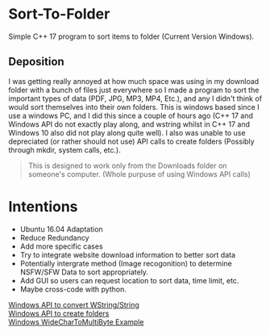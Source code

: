 # Sort-To-Folder
Simple C++ 17 program to sort items to folder (Current Version Windows).

## Deposition

I was getting really annoyed at how much space was using in my download folder with a bunch of files just everywhere so I made a program to sort the important types of data (PDF, JPG, MP3, MP4, Etc.), and any I didn't think of would sort themselves into their own folders. This is windows based since I use a windows PC, and I did this since a couple of hours ago (C++ 17 and Windows API do not exactly play along, and wstring whilst in C++ 17 and Windows 10 also did not play along quite well). I also was unable to use depreciated (or rather should not use) API calls to create folders (Possibly through mkdir, system calls, etc.). 

> This is designed to work only from the Downloads folder on someone's computer. (Whole purpuse of using Windows API calls)

# Intentions  
* Ubuntu 16.04 Adaptation
* Reduce Redundancy
* Add more specific cases
* Try to integrate website download information to better sort data
* Potentially intergrate method (Image recogonition) to determine NSFW/SFW Data to sort appropriately. 
* Add GUI so users can request location to sort data, time limit, etc.
* Maybe cross-code with python. 

[Windows API to convert WString/String](https://docs.microsoft.com/en-us/windows/desktop/api/stringapiset/nf-stringapiset-widechartomultibyte)  
[Windows API to create folders](https://docs.microsoft.com/en-us/windows/desktop/api/fileapi/nf-fileapi-createdirectorya)    
[Windows WideCharToMultiByte Example](https://stackoverflow.com/questions/215963/how-do-you-properly-use-widechartomultibyte)  
